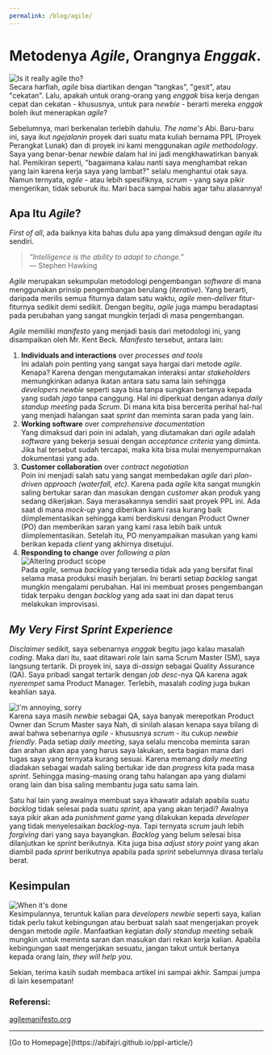 ```yaml
---
permalink: /blog/agile/
---
```


# Metodenya *Agile*, Orangnya *Enggak*.

![Is it really agile tho?](https://pbs.twimg.com/media/Dq3t8iKXQAATIzN?format=jpg&name=large)  
Secara harfiah, *agile* bisa diartikan dengan "tangkas", "gesit", atau "cekatan". Lalu, apakah untuk orang-orang yang *enggak* bisa kerja dengan cepat dan cekatan - khususnya, untuk para *newbie* - berarti mereka *enggak* boleh ikut menerapkan *agile*?

Sebelumnya, mari berkenalan terlebih dahulu. *The name's* Abi. Baru-baru ini, saya ikut *ngejalanin* proyek dari suatu mata kuliah bernama PPL (Proyek Perangkat Lunak) dan di proyek ini kami menggunakan *agile methodology*. Saya yang benar-benar *newbie* dalam hal ini jadi mengkhawatirkan banyak hal. Pemikiran seperti, "bagaimana kalau nanti saya menghambat rekan yang lain karena kerja saya yang lambat?" selalu menghantui otak saya. Namun ternyata, *agile* -  atau lebih spesifiknya, *scrum* - yang saya pikir mengerikan, tidak seburuk itu. Mari baca sampai habis agar tahu alasannya!

## Apa Itu *Agile*?
*First of all*, ada baiknya kita bahas dulu apa yang dimaksud dengan *agile* itu sendiri. 

> *“Intelligence is the ability to adapt to change.”*  
> — Stephen Hawking

*Agile* merupakan sekumpulan metodologi pengembangan *software* di mana menggunakan prinsip pengembangan berulang (*iterative*). Yang berarti, daripada merilis semua fiturnya dalam satu waktu, *agile* men-*deliver* fitur-fiturnya sedikit demi sedikit. Dengan begitu, *agile* juga mampu beradaptasi pada perubahan yang sangat mungkin terjadi di masa pengembangan.

*Agile* memiliki *manifesto* yang menjadi basis dari metodologi ini, yang disampaikan oleh Mr. Kent Beck. *Manifesto* tersebut, antara lain: 
 1. **Individuals and interactions** over *processes and tools*  
Ini adalah poin penting yang sangat saya hargai dari metode *agile*. Kenapa? Karena dengan mengutamakan interaksi antar *stakeholders* memungkinkan adanya ikatan antara satu sama lain sehingga *developers newbie* seperti saya bisa tanpa sungkan bertanya kepada yang sudah *jago* tanpa canggung. Hal ini diperkuat dengan adanya *daily standup meeting* pada *Scrum*. Di mana kita bisa bercerita perihal hal-hal yang menjadi halangan saat *sprint* dan meminta saran pada yang lain.
 2. **Working software** over *comprehensive documentation*  
Yang dimaksud dari poin ini adalah, yang diutamakan dari *agile* adalah *software* yang bekerja sesuai dengan *acceptance criteria* yang diminta. Jika hal tersebut sudah tercapai, maka kita bisa mulai menyempurnakan dokumentasi yang ada.
 3. **Customer collaboration** over *contract negotiation*  
Poin ini menjadi salah satu yang sangat membedakan *agile* dari *plan-driven approach (waterfall, etc)*. Karena pada *agile* kita sangat mungkin saling bertukar saran dan masukan dengan *customer* akan produk yang sedang dikerjakan. Saya merasakannya sendiri saat proyek PPL ini. Ada saat di mana *mock-up* yang diberikan  kami rasa kurang baik diimplementasikan sehingga kami berdiskusi dengan Product Owner (PO) dan memberikan saran yang kami rasa lebih baik untuk diimplementasikan. Setelah itu, PO menyampaikan masukan yang kami berikan kepada *client* yang akhirnya disetujui.
 4. **Responding to change** over *following a plan*  
![Altering product scope](https://cxl.com/wp-content/uploads/2017/06/BNqDJGTGxFVpGaitiULiXNa88zNYiPhIkUwMu0sM59NuStK2VLcX-ZxGqlk9mXFG-Nb9hq6wejSNyArRZ1ppGOWhR0L5G8FS7vte-YiiRoxSaSdF72YnMtRSY9NLW4352rQUk6SW.jpg)  
Pada *agile*, semua *backlog* yang tersedia tidak ada yang bersifat final selama masa produksi masih berjalan. Ini berarti setiap *backlog* sangat mungkin mengalami perubahan. Hal ini membuat proses pengembangan tidak terpaku dengan *backlog* yang ada saat ini dan dapat terus melakukan improvisasi.

## *My Very First Sprint Experience*
*Disclaimer* sedikit, saya sebenarnya *enggak* begitu jago kalau masalah *coding*. Maka dari itu, saat ditawari *role* lain sama Scrum Master (SM), saya langsung tertarik. Di proyek ini, saya di-*assign* sebagai Quality Assurance (QA). Saya pribadi sangat tertarik dengan *job desc*-nya QA karena agak *nyerempet* sama Product Manager. Terlebih, masalah *coding* juga bukan keahlian saya.

![I'm annoying, sorry](https://i0.wp.com/anagilemind.net/wp-content/uploads/2015/07/Sorry-I-annoyed-you-with-question-about-feature.jpg)  
Karena saya masih *newbie* sebagai QA, saya banyak merepotkan Product Owner dan Scrum Master saya  Nah, di sinilah alasan kenapa saya bilang di awal bahwa sebenarnya *agile* -  khususnya *scrum* -  itu cukup *newbie friendly*. Pada setiap *daily meeting*, saya selalu mencoba meminta saran dan arahan akan apa yang harus saya lakukan, serta bagian mana dari tugas saya yang ternyata kurang sesuai. Karena memang *daily meeting* diadakan sebagai wadah saling bertukar ide dan *progress* kita pada masa *sprint*. Sehingga masing-masing orang tahu halangan apa yang dialami orang lain dan bisa saling membantu juga satu sama lain. 

Satu hal lain yang awalnya membuat saya khawatir adalah apabila suatu *backlog* tidak selesai pada suatu *sprint*, apa yang akan terjadi? Awalnya saya pikir akan ada *punishment game* yang dilakukan kepada *developer* yang tidak menyelesaikan *backlog*-nya. Tapi ternyata *scrum* jauh lebih *forgiving* dari yang saya bayangkan. *Backlog* yang belum selesai bisa dilanjutkan ke *sprint* berikutnya. Kita juga bisa *adjust* *story point* yang akan diambil pada *sprint* berikutnya apabila pada *sprint* sebelumnya dirasa terlalu berat.

## Kesimpulan
![When it's done](https://i0.wp.com/anagilemind.net/wp-content/uploads/2015/07/How-I-feel-when-card-done.jpg?w=599)  
Kesimpulannya, teruntuk kalian para *developers newbie* seperti saya, kalian tidak perlu takut kebingungan atau berbuat salah saat mengerjakan proyek dengan metode *agile*. Manfaatkan kegiatan *daily standup meeting* sebaik mungkin untuk meminta saran dan masukan dari rekan kerja kalian. Apabila kebingungan saat mengerjakan sesuatu, jangan takut untuk bertanya kepada orang lain, *they will help you*.

Sekian, terima kasih sudah membaca artikel ini sampai akhir. Sampai jumpa di lain kesempatan!

### Referensi:
[agilemanifesto.org](https://agilemanifesto.org/)

<hr>  
[Go to Homepage](https://abifajri.github.io/ppl-article/)
